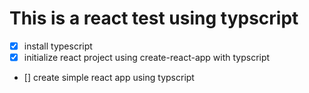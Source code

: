 # This is a react test using typscript

- [x] install typescript
- [x] initialize react project using create-react-app with typscript
- [] create simple react app using typscript
